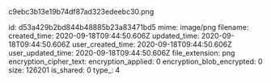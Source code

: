 c9ebc3b13e19b74df87ad323edeebc30.png

id: d53a429b2bd844b48885b23a83471bd5
mime: image/png
filename: 
created_time: 2020-09-18T09:44:50.606Z
updated_time: 2020-09-18T09:44:50.606Z
user_created_time: 2020-09-18T09:44:50.606Z
user_updated_time: 2020-09-18T09:44:50.606Z
file_extension: png
encryption_cipher_text: 
encryption_applied: 0
encryption_blob_encrypted: 0
size: 126201
is_shared: 0
type_: 4